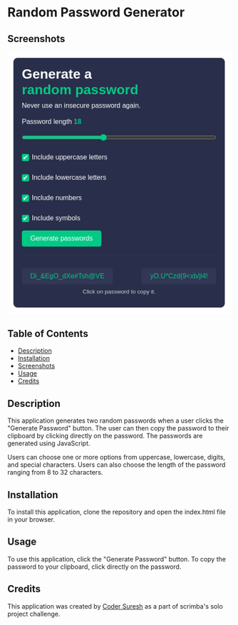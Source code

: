 # Random Password Generator

## Screenshots
![Screenshot of the Random Password Generator](./images/random-password-generator.png)

## Table of Contents
* [Description](#description)
* [Installation](#installation)
* [Screenshots](#screenshots)
* [Usage](#usage)
* [Credits](#credits)

## Description
This application generates two random passwords when a user clicks the "Generate Password" button. The user can then copy the password to their clipboard by clicking directly on the password. The passwords are generated using JavaScript. 

Users can choose one or more options from uppercase, lowercase, digits, and special characters.
Users can also choose the length of the password ranging from 8 to 32 characters.

## Installation
To install this application, clone the repository and open the index.html file in your browser.

## Usage
To use this application, click the "Generate Password" button.
To copy the password to your clipboard, click directly on the password.

## Credits
This application was created by [Coder Suresh](https://github.com/codersuresh) as a part of scrimba's solo project challenge.
